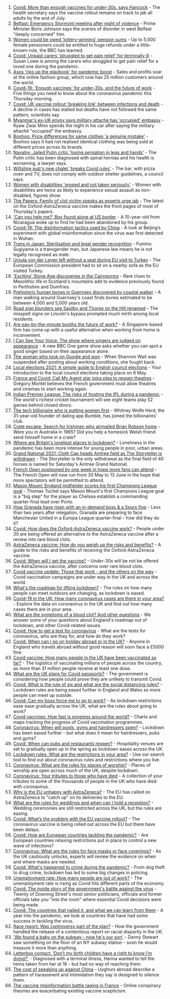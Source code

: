 1. [Covid: More than enough vaccines for under-30s, says Hancock](https://www.bbc.co.uk/news/uk-56672504) - The health secretary says the vaccine rollout remains on track to jab all adults by the end of July.
2. [Belfast: Emergency Stormont meeting after night of violence](https://www.bbc.co.uk/news/uk-northern-ireland-56664868) - Prime Minister Boris Johnson says the scenes of disorder in west Belfast "deeply concerned" him.
3. [Women could be owed 'lottery-winning' pension sums](https://www.bbc.co.uk/news/business-56654665) - Up to 5,000 female pensioners could be entitled to huge refunds under a little-known-rule, the BBC has learned.
4. [Covid: Unpaid carers 'struggled to get pain relief' for terminally ill](https://www.bbc.co.uk/news/uk-56669015) - Susan Lowe is among the carers who struggled to get pain relief for a loved one during the pandemic.
5. [Asos 'rips up the playbook' for pandemic boost](https://www.bbc.co.uk/news/business-56672922) - Sales and profits soar at the online fashion group, which now has 25 million customers around the world.
6. [Covid-19: 'Enough vaccines' for under-30s, and the future of work](https://www.bbc.co.uk/news/uk-56669564) - Five things you need to know about the coronavirus pandemic this Thursday morning.
7. [Covid: UK vaccine rollout 'breaking link' between infections and death](https://www.bbc.co.uk/news/health-56663969) - A decline in cases has stalled but deaths have not followed the same pattern, scientists say.
8. [Myanmar's ex-UK envoy says military attaché has 'occupied' embassy](https://www.bbc.co.uk/news/world-asia-56670524) - Kyaw Zwar Minn spends the night in his car after saying the military attaché "occupied" the embassy.
9. [Boohoo: Price differences for same clothes 'a genuine mistake'](https://www.bbc.co.uk/news/business-56653060) - Boohoo says it had not realised identical clothing was being sold at different prices across its brands.
10. [Navalny: Jailed Putin critic 'losing sensation in legs and hands'](https://www.bbc.co.uk/news/world-europe-56671117) - The Putin critic has been diagnosed with spinal hernias and his health is worsening, a lawyer says.
11. [Wiltshire pub's new chalet 'breaks Covid rules'](https://www.bbc.co.uk/news/uk-england-wiltshire-56666447) - The bar, with pizza oven and TV, does not comply with outdoor shelter guidelines, a council says.
12. [Women with disabilities 'groped and not taken seriously'](https://www.bbc.co.uk/news/uk-wales-56664969) - Women with disabilities are twice as likely to experience sexual assault as non-disabled, figures show.
13. [The Papers: Family of clot victim speaks as experts urge jab](https://www.bbc.co.uk/news/blogs-the-papers-56670874) - The latest on the Oxford-AstraZeneca vaccine makes the front pages of most of Thursday's papers.
14. ['Can you help me?' Boy found alone at US border](https://www.bbc.co.uk/news/world-us-canada-56670094) - A 10-year-old from Nicaragua woke up to find he had been abandoned by his group.
15. [Covid-19: The disinformation tactics used by China](https://www.bbc.co.uk/news/world-asia-china-56513257) - A look at Beijing’s experiment with global misinformation since the virus was first detected in Wuhan.
16. [Trans in Japan: Sterilisation and legal gender recognition](https://www.bbc.co.uk/news/world-asia-56670164) - Fumino Sugiyama is a transgender man, but Japanese law means he is not legally recognised as male.
17. [Ursula von der Leyen left without a seat during EU visit to Turkey](https://www.bbc.co.uk/news/world-europe-56668347) - The European Commission president had to sit on a nearby sofa as the EU visited Turkey.
18. ['Exciting' Stone Age discoveries in the Cairngorms](https://www.bbc.co.uk/news/uk-scotland-north-east-orkney-shetland-56661834) - Rare clues to Mesolithic life in Scotland's mountains add to evidence previously found in Perthshire and Dumfries.
19. [Prehistoric human bones in Guernsey discovered by coastal walker](https://www.bbc.co.uk/news/world-europe-guernsey-56663491) - A man walking around Guernsey's coast finds bones estimated to be between 4,000 and 5,000 years old.
20. [Road sign blunders see Saxilby and Thorpe on the Hill renamed](https://www.bbc.co.uk/news/uk-england-lincolnshire-56662310) - The misspelt signs on Lincoln's bypass prompted much mirth among local residents.
21. [Are pay-by-the-minute booths the future of work?](https://www.bbc.co.uk/news/business-56492376) - A Singapore-based firm has come up with a useful alternative when working from home is inconvenient.
22. [I Can See Your Voice: The show where singers are judged on appearance](https://www.bbc.co.uk/news/entertainment-arts-55950360) - A new BBC One game show asks whether you can spot a good singer based on their appearance alone.
23. [The woman who took on Google and won](https://www.bbc.co.uk/news/technology-56659212) - When Shannon Wait was suspended after posting about working conditions, she fought back.
24. [Local elections 2021: A simple guide to English council elections](https://www.bbc.co.uk/news/uk-politics-56562354) - Your introduction to the local council elections taking place on 6 May.
25. [France and Covid: Call My Agent star joins plea to reopen theatres](https://www.bbc.co.uk/news/world-europe-56663222) - Grégory Montel believes the French government must allow theatres and cinemas to start working again.
26. [Indian Premier League: The risks of hosting the IPL during a pandemic](https://www.bbc.co.uk/news/world-asia-india-56637098) - The world's richest cricket tournament will see eight teams play 52 games behind closed doors.
27. [The tech billionaire who is putting women first](https://www.bbc.co.uk/news/technology-56662100) - Whitney Wolfe Herd, the 31-year-old founder of dating app Bumble, has joined the billionaires' club.
28. [Crate escape: Search for Irishmen who airmailed Brian Robson home](https://www.bbc.co.uk/news/uk-northern-ireland-56648439) - Were you in Australia in 1965? Did you help a homesick Welsh friend send himself home in a crate?
29. [Where are Britain's loneliest places in lockdown?](https://www.bbc.co.uk/news/education-56664180) - Loneliness in the pandemic has been more intense for young people in poor, urban areas.
30. [Grand National 2021: Cloth Cap heads Aintree field as The Storyteller is withdrawn](https://www.bbc.co.uk/sport/horse-racing/56665005) - The Storyteller is the only withdrawal as the final field of 40 horses is named for Saturday's Aintree Grand National.
31. [French Open postponed by one week in hope more fans can attend](https://www.bbc.co.uk/sport/tennis/56672564) - The French Open will now run from 30 May to 13 June in the hope that more spectators will be permitted to attend.
32. [Mason Mount: England midfielder scores his first Champions League goal](https://www.bbc.co.uk/sport/football/56671015) - Thomas Tuchel says Mason Mount's first Champions League goal is a "big step" for the player as Chelsea establish a commanding quarter-final lead over Porto.
33. [How Granada have risen with an in-demand boss & a Spurs flop](https://www.bbc.co.uk/sport/football/56667930) - Less than two years after relegation, Granada are preparing to face Manchester United in a Europa League quarter-final - how did they do it?
34. [Covid: How does the Oxford-AstraZeneca vaccine work?](https://www.bbc.co.uk/news/health-55302595) - People under 30 are being offered an alternative to the AstraZeneca vaccine after a review into rare blood clots.
35. [AstraZeneca vaccine: How do you weigh up the risks and benefits?](https://www.bbc.co.uk/news/explainers-56665396) - A guide to the risks and benefits of receiving the Oxford-AstraZeneca vaccine.
36. [Covid: When will I get the vaccine?](https://www.bbc.co.uk/news/health-55045639) - Under-30s will be not be offered the AstraZeneca vaccine, after concerns over rare blood clots.
37. [Covid vaccine update: Those that work - and the others on the way](https://www.bbc.co.uk/news/health-51665497) - Covid vaccination campaigns are under way in the UK and across the world.
38. [What's the roadmap for lifting lockdown?](https://www.bbc.co.uk/news/explainers-52530518) - The rules on how many people can meet outdoors are changing, as lockdown is eased.
39. [Covid-19 in the UK: How many coronavirus cases are there in your area?](https://www.bbc.co.uk/news/uk-51768274) - Explore the data on coronavirus in the UK and find out how many cases there are in your area.
40. [What are the symptoms of a blood clot? And other questions](https://www.bbc.co.uk/news/world-asia-china-51176409) - We answer some of your questions about England's roadmap out of lockdown, and other Covid-related issues.
41. [Covid: How to get a test for coronavirus](https://www.bbc.co.uk/news/health-51943612) - What are the tests for coronavirus, who are they for, and how do they work?
42. [Covid: When can I go on holiday abroad or in the UK?](https://www.bbc.co.uk/news/explainers-52646738) - Anyone in England who travels abroad without good reason will soon face a £5000 fine.
43. [Covid vaccine: How many people in the UK have been vaccinated so far?](https://www.bbc.co.uk/news/health-55274833) - The logistics of vaccinating millions of people across the country, as more than 31 million people receive at least one dose.
44. [What are the UK plans for Covid passports?](https://www.bbc.co.uk/news/explainers-55718553) - The government is considering how people could prove they are unlikely to transmit Covid.
45. [Covid: What is the rule of six and what are the social distancing rules?](https://www.bbc.co.uk/news/uk-51506729) - Lockdown rules are being eased further in England and Wales so more people can meet up outside.
46. [Covid: Can my boss force me to go to work?](https://www.bbc.co.uk/news/business-52567567) - As lockdown restrictions ease ease gradually across the UK, what are the rules about going to work?
47. [Covid vaccines: How fast is progress around the world?](https://www.bbc.co.uk/news/world-56237778) - Charts and maps tracking the progress of Covid vaccination programmes.
48. [Coronavirus: When will pools, gyms and hairdressers open?](https://www.bbc.co.uk/news/explainers-53349989) - Lockdown has been eased further - but what does it mean for hairdressers, pubs and gyms?
49. [Covid: When can pubs and restaurants reopen?](https://www.bbc.co.uk/news/business-52977388) - Hospitality venues are set to gradually open up in the spring as lockdown eases across the UK.
50. [Lockdown rules: What are the restrictions in your area?](https://www.bbc.co.uk/news/uk-54373904) - Use our search tool to find out about coronavirus rules and restrictions where you live.
51. [Coronavirus: What are the rules for places of worship?](https://www.bbc.co.uk/news/explainers-53219921) - Places of worship are open across much of the UK, despite lockdown.
52. [Coronavirus: Your tributes to those who have died](https://www.bbc.co.uk/news/uk-52676411) - A collection of your tributes to some of the thousands of people in the UK who have died with coronavirus.
53. [Why is the EU unhappy with AstraZeneca?](https://www.bbc.co.uk/news/56483766) - The EU has called on AstraZeneca to "catch up" on its deliveries to the EU.
54. [What are the rules for weddings and when can I hold a reception?](https://www.bbc.co.uk/news/explainers-52811509) - Wedding ceremonies are still restricted across the UK, but the rules are easing.
55. [Covid: What’s the problem with the EU vaccine rollout?](https://www.bbc.co.uk/news/explainers-52380823) - The coronavirus vaccine is being rolled out across the EU but there have been delays.
56. [Covid: How are European countries tackling the pandemic?](https://www.bbc.co.uk/news/explainers-53640249) - Are European countries relaxing restrictions put in place to control a new wave of infections?
57. [Coronavirus: What are the rules for face masks or face coverings?](https://www.bbc.co.uk/news/health-51205344) - As the UK cautiously unlocks, experts will review the evidence on when and where masks are needed.
58. [Covid: What's happened to crime during the pandemic?](https://www.bbc.co.uk/news/56463680) - From dog theft to drug crime, lockdown has led to some big changes in policing.
59. [Unemployment rate: How many people are out of work?](https://www.bbc.co.uk/news/business-52660591) - The unemployment rate is rising as Covid hits different parts of the economy.
60. [Covid: The inside story of the government's battle against the virus](https://www.bbc.co.uk/news/uk-politics-56361599) - Twenty of Downing Street's most senior politicians, officials and former officials take you "into the room" where essential Covid decisions were being made.
61. [Covid: The countries that nailed it, and what we can learn from them](https://www.bbc.co.uk/news/uk-56455030) - A year into the pandemic, we look at countries that have had some success in tackling the virus.
62. [Race report: Was controversy part of the plan?](https://www.bbc.co.uk/news/uk-politics-56578839) - How the government handled the release of a contentious report on racial disparity in the UK.
63. ['We found a baby on the subway - now he's our son'](https://www.bbc.co.uk/news/stories-56409764) - Danny Stewart saw something on the floor of an NY subway station - soon he would treasure it more than anything.
64. [Letterbox contact: ‘Don’t my birth children have a right to know I’m dying?'](https://www.bbc.co.uk/news/stories-56576285) - Diagnosed with a terminal illness, Hanna wanted to tell the twins taken from her at 16 - but had no way of reaching them.
65. [The cost of speaking up against China](https://www.bbc.co.uk/news/world-asia-china-56563449) - Uyghurs abroad describe a pattern of harassment and intimidation they say is designed to silence them.
66. [The vaccine misinformation battle raging in France](https://www.bbc.co.uk/news/blogs-trending-56526265) - Online conspiracy theories are exacerbating existing vaccine scepticism.

